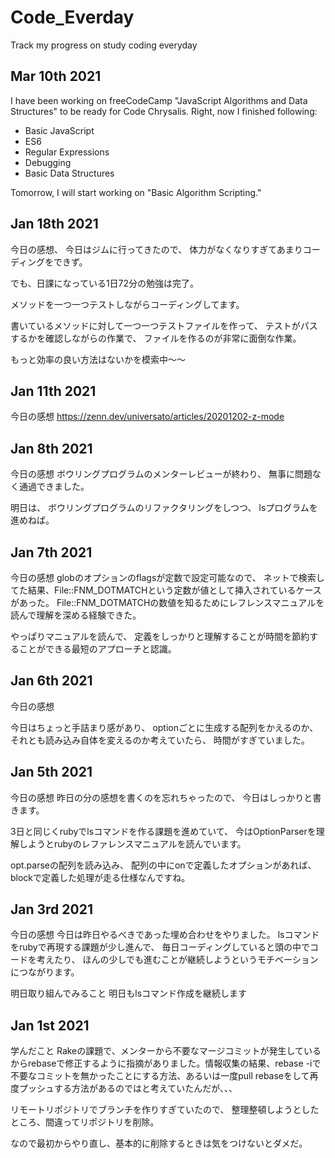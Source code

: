 # Code_Everday
Track my progress on study coding everyday

## Mar 10th 2021
I have been working on freeCodeCamp "JavaScript Algorithms and Data Structures" to be ready for Code Chrysalis. Right, now I finished following:
- Basic JavaScript
- ES6
- Regular Expressions
- Debugging
- Basic Data Structures

Tomorrow, I will start working on "Basic Algorithm Scripting." 



## Jan 18th 2021
今日の感想、
今日はジムに行ってきたので、
体力がなくなりすぎてあまりコーディングをできず。

でも、日課になっている1日72分の勉強は完了。

メソッドを一つ一つテストしながらコーディングしてます。

書いているメソッドに対して一つ一つテストファイルを作って、
テストがパスするかを確認しながらの作業で、
ファイルを作るのが非常に面倒な作業。

もっと効率の良い方法はないかを模索中〜〜

## Jan 11th 2021
今日の感想
https://zenn.dev/universato/articles/20201202-z-mode

## Jan 8th 2021
今日の感想
ボウリングプログラムのメンターレビューが終わり、
無事に問題なく通過できました。

明日は、
ボウリングプログラムのリファクタリングをしつつ、
lsプログラムを進めねば。


## Jan 7th 2021
今日の感想
globのオプションのflagsが定数で設定可能なので、
ネットで検索してた結果、File::FNM_DOTMATCHという定数が値として挿入されているケースがあった。
File::FNM_DOTMATCHの数値を知るためにレフレンスマニュアルを読んで理解を深める経験できた。

やっぱりマニュアルを読んで、
定義をしっかりと理解することが時間を節約することができる最短のアプローチと認識。

## Jan 6th 2021
今日の感想

今日はちょっと手詰まり感があり、
optionごとに生成する配列をかえるのか、
それとも読み込み自体を変えるのか考えていたら、
時間がすぎていました。

## Jan 5th 2021
今日の感想
昨日の分の感想を書くのを忘れちゃったので、
今日はしっかりと書きます。

3日と同じくrubyでlsコマンドを作る課題を進めていて、
今はOptionParserを理解しようとrubyのレファレンスマニュアルを読んでいます。

opt.parseの配列を読み込み、
配列の中にonで定義したオプションがあれば、
blockで定義した処理が走る仕様なんですね。

## Jan 3rd 2021
今日の感想
今日は昨日やるべきであった埋め合わせをやりました。
lsコマンドをrubyで再現する課題が少し進んで、
毎日コーディングしていると頭の中でコードを考えたり、
ほんの少しでも進むことが継続しようというモチベーションにつながります。

明日取り組んでみること
明日もlsコマンド作成を継続します

## Jan 1st 2021

学んだこと
Rakeの課題で、メンターから不要なマージコミットが発生しているからrebaseで修正するように指摘がありました。情報収集の結果、rebase -iで不要なコミットを無かったことにする方法、あるいは一度pull rebaseをして再度プッシュする方法があるのではと考えていたんだが、、、

リモートリポジトリでブランチを作りすぎていたので、
整理整頓しようとしたところ、間違ってリポジトリを削除。

なので最初からやり直し、基本的に削除するときは気をつけないとダメだ。
